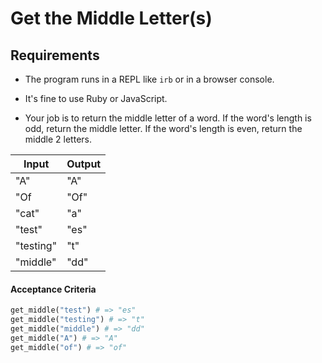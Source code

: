 # Get the Middle Letter(s)

## Requirements

- The program runs in a REPL like `irb` or in a browser console.

- It's fine to use Ruby or JavaScript.

- Your job is to return the middle letter of a word. If the word's length is odd, return the middle letter. If the word's length is even, return the middle 2 letters.


| Input     | Output |
|-----------|--------|
| "A"       | "A"    |
| "Of       | "Of"   |
| "cat"     | "a"    |
| "test"    | "es"   |
| "testing" | "t"    |
| "middle"  | "dd"   |

#### Acceptance Criteria

```ruby
get_middle("test") # => "es"
get_middle("testing") # => "t"
get_middle("middle") # => "dd"
get_middle("A") # => "A"
get_middle("of") # => "of"
```
